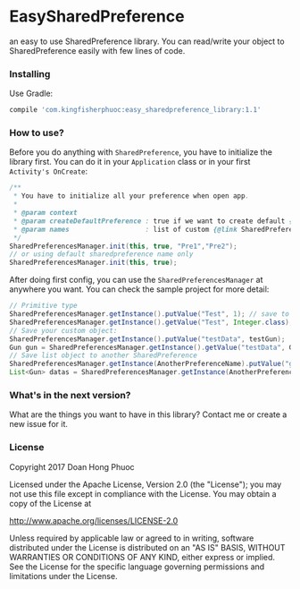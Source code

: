 # EasySharedPreference
an easy to use SharedPreference library. You can read/write your object to SharedPreference easily with few lines of code.
### Installing
Use Gradle:
```gradle
compile 'com.kingfisherphuoc:easy_sharedpreference_library:1.1'
```
### How to use?
Before you do anything with `SharedPreference`, you have to initialize the library first. You can do it in your `Application` class or in your first `Activity's OnCreate`: 
```java
/**
 * You have to initialize all your preference when open app.
 *
 * @param context
 * @param createDefaultPreference : true if we want to create default {@link SharedPreferences}
 * @param names                   : list of custom {@link SharedPreferences}
 */
SharedPreferencesManager.init(this, true, "Pre1","Pre2"); 
// or using default sharedpreference name only
SharedPreferencesManager.init(this, true);
```
After doing first config, you can use the `SharedPreferencesManager` at anywhere you want. You can check the sample project for more detail:
```java
// Primitive type
SharedPreferencesManager.getInstance().putValue("Test", 1); // save to default sharedPreference 
SharedPreferencesManager.getInstance().getValue("Test", Integer.class);// get from default
// Save your custom object:
SharedPreferencesManager.getInstance().putValue("testData", testGun);
Gun gun = SharedPreferencesManager.getInstance().getValue("testData", Gun.class); 
// Save list object to another SharedPreference
SharedPreferencesManager.getInstance(AnotherPreferenceName).putValue("guns", guns);
List<Gun> datas = SharedPreferencesManager.getInstance(AnotherPreferenceName).getValues("guns", Gun[].class); // get list object
```

### What's in the next version?
What are the things you want to have in this library? Contact me or create a new issue for it.

### License
Copyright 2017 Doan Hong Phuoc

Licensed under the Apache License, Version 2.0 (the "License"); you may not use this file except in compliance with the License. You may obtain a copy of the License at

http://www.apache.org/licenses/LICENSE-2.0

Unless required by applicable law or agreed to in writing, software distributed under the License is distributed on an "AS IS" BASIS, WITHOUT WARRANTIES OR CONDITIONS OF ANY KIND, either express or implied. See the License for the specific language governing permissions and limitations under the License.
